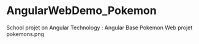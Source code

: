 # AngularWebDemo_Pokemon
School projet on Angular Technology : Angular Base Pokemon Web projet
pokemons.png
